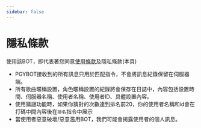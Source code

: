 ```yaml
---
sidebar: false
---
```

# 隱私條款

使用該BOT，即代表著您同意[使用條款](/lincence/)及隱私條款(本頁)

- PGYBOT接收到的所有訊息只用於匹配指令，不會將訊息紀錄保留在伺服器端。
- 所有歌曲暱稱設置，角色暱稱設置的紀錄將會保存在日誌中，內容包括設置時間、伺服器名稱、使用者名稱、使用者ID、具體設置內容。
- 使用猜謎功能時，如果你猜對的次數達到排名前20，你的使用者名稱和id會在打碼中間內容後在`排名`指令中展示
- 當使用者惡意破壞/惡意濫用BOT，我們可能會揭露使用者的個人訊息。